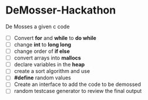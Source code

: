 # DeMosser-Hackathon

De Mosses a given c code

- [ ] Convert **for** and **while** to **do while**
- [ ] change **int** to **long long**
- [ ] change order of **if else**
- [ ] convert arrays into **mallocs**
- [ ] declare variables in the **heap**
- [ ] create a sort algorithm and use
- [ ] **#define** random values
- [ ] Create an interface to add the code to be demossed
- [ ] random testcase generator to review the final output
